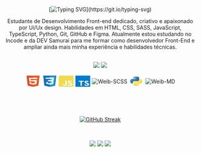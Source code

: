 <div align="center">

[![Typing SVG](https://readme-typing-svg.demolab.com?font=Fira+Code&pause=1000&center=true&vCenter=true&random=false&width=435&lines=Hello+World!+My+name+is+Hendrickson!;I'm+a+Front-end+developer!)](https://git.io/typing-svg)

<p>Estudante de Desenvolvimento Front-end dedicado, criativo e apaixonado por Ui/Ux design. Habilidades em HTML, CSS, SASS, JavaScript, TypeScript, Python, Git, GitHub e Figma. Atualmente estou estudando no Incode e da DEV Samurai para me formar como desenvolvedor Front-End e ampliar ainda mais minha experiência e habilidades técnicas.</p>

<div align="center">
  <br>
  <img height="180em" src="https://github-readme-stats.vercel.app/api?username=hendricksonweib&show_icons=true&theme=midnight-purple&include_all_commits=true&count_private=true"/>
  <img height="180em" src="https://github-readme-stats.vercel.app/api/top-langs/?username=hendricksonweib&layout=compact&langs_count=7&theme=midnight-purple"/>

  <div style="display: inline_block"><br>
  <img align="center" alt="Weib-HTML" height="30" width="40" src="https://raw.githubusercontent.com/devicons/devicon/master/icons/html5/html5-original.svg">
  <img align="center" alt="Weib-CSS" height="30" width="40" src="https://raw.githubusercontent.com/devicons/devicon/master/icons/css3/css3-original.svg">
  <img align="center" alt="Weib-Js" height="30" width="40" src="https://raw.githubusercontent.com/devicons/devicon/master/icons/javascript/javascript-plain.svg">
  <img align="center" alt="Weib-Ts" height="30" width="40" src="https://raw.githubusercontent.com/devicons/devicon/master/icons/typescript/typescript-plain.svg">
  <img align="center" alt="Weib-SCSS" height="30" width="30" src="https://cdn.iconscout.com/icon/free/png-256/free-sass-3629037-3030394.png?f=webp">
  <img align="center" alt="Weib-Python" height="30" width="40" src="https://raw.githubusercontent.com/devicons/devicon/master/icons/python/python-original.svg">
  <img align="center" alt="Weib-MD" <img width="42" height="46" src="https://img.icons8.com/nolan/64/markdown.png" alt="markdown"/>
</div>
<br>

 ##

<br>

[![GitHub Streak](https://streak-stats.demolab.com?user=hendricksonweib&theme=midnight-purple&hide_border=true)](https://git.io/streak-stats)

  <div aligh="center">

  ##
  <br>
  <a href = "mailto: weibdsgn@gmail.com"><img src="https://img.shields.io/badge/-Gmail-%23EA4335?style=for-the-badge&logo=gmail&logoColor=white" target="_blank"></a>
  <a href="https://www.linkedin.com/in/hendrickson-weib-5046a027b/" target="_blank"><img src="https://img.shields.io/badge/-LinkedIn-%230077B5?style=for-the-badge&logo=linkedin&logoColor=white" target="_blank"></a>
   <a href="https://www.instagram.com/weibhr/" target="_blank"><img src="https://img.shields.io/badge/-Instagram-%23E4405F?style=for-the-badge&logo=instagram&logoColor=white" target="_blank"></a>
</div>

